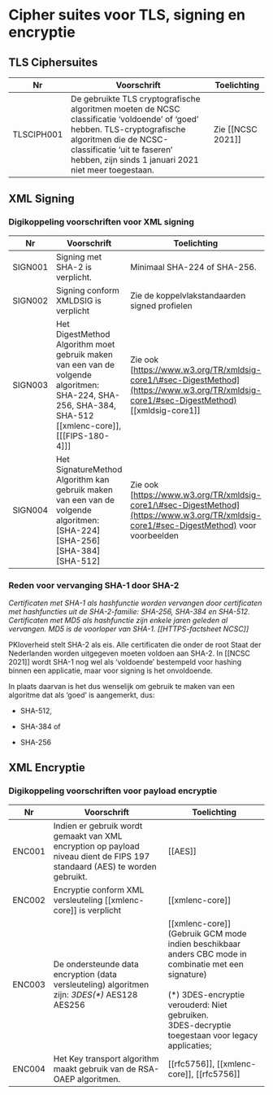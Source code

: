 # Cipher suites voor TLS, signing en encryptie 

## TLS Ciphersuites

| Nr | Voorschrift | Toelichting |
| --- | --- | --- |
| TLSCIPH001 |  De gebruikte TLS cryptografische algoritmen moeten de NCSC classificatie ‘voldoende’ of ‘goed’ hebben. TLS-cryptografische algoritmen die de NCSC-classificatie ‘uit te faseren’ hebben, zijn sinds 1 januari 2021 niet meer toegestaan.  |   Zie  [[NCSC 2021]]  |

## XML Signing

### Digikoppeling voorschriften voor XML signing

| Nr | Voorschrift | Toelichting |
| --- | --- | --- |
| SIGN001 | Signing met SHA-2 is verplicht. | Minimaal SHA-224 of SHA-256. |
| SIGN002 | Signing conform XMLDSIG is verplicht | Zie de koppelvlakstandaarden signed profielen |
| SIGN003 | Het DigestMethod Algorithm moet gebruik maken van een van de volgende algoritmen: SHA-224, SHA-256, SHA-384, SHA-512 [[xmlenc-core]], [[[FIPS-180-4]]]| Zie ook [https://www.w3.org/TR/xmldsig-core1/\#sec-DigestMethod](https://www.w3.org/TR/xmldsig-core1/#sec-DigestMethod) [[xmldsig-core1]] |
| SIGN004 | Het SignatureMethod Algorithm kan gebruik maken van een van de volgende algoritmen: [SHA-224]  [SHA-256] [SHA-384] [SHA-512]  |  Zie ook [https://www.w3.org/TR/xmldsig-core1/\#sec-DigestMethod](https://www.w3.org/TR/xmldsig-core1/#sec-DigestMethod) voor voorbeelden|

### Reden voor vervanging SHA-1 door SHA-2

*Certificaten met SHA-1 als hashfunctie worden vervangen door certificaten met hashfuncties uit de SHA-2-familie: SHA-256, SHA-384 en SHA-512. Certificaten met MD5 als hashfunctie zijn enkele jaren geleden al vervangen. MD5 is de voorloper van SHA-1. [[HTTPS-factsheet NCSC]]*

PKIoverheid stelt SHA-2 als eis. Alle certificaten die onder de root Staat der Nederlanden worden uitgegeven moeten voldoen aan SHA-2. In [[NCSC 2021]] wordt SHA-1 nog wel als ‘voldoende’ bestempeld voor hashing binnen een applicatie, maar voor signing is het onvoldoende.

In plaats daarvan is het dus wenselijk om gebruik te maken van een algoritme dat als ‘goed’ is aangemerkt, dus:

- SHA-512,

- SHA-384 of

- SHA-256

## XML Encryptie

### Digikoppeling voorschriften voor payload encryptie

| Nr | Voorschrift | Toelichting |
| --- | --- | --- |
| ENC001 | Indien er gebruik wordt gemaakt van XML encryption op payload niveau dient de FIPS 197 standaard (AES) te worden gebruikt.  | [[AES]] |
| ENC002 | Encryptie conform XML versleuteling [[xmlenc-core]] is verplicht |  [[xmlenc-core]] |
| ENC003 | De ondersteunde data encryption (data versleuteling) algoritmen zijn: _3DES(*)_ AES128 AES256 | [[xmlenc-core]]  (Gebruik GCM mode indien beschikbaar anders CBC mode in combinatie met een signature) <BR><BR>(*) 3DES-encryptie verouderd: Niet gebruiken.<BR> 3DES-decryptie toegestaan voor legacy applicaties; |
| ENC004 | Het Key transport algorithm maakt gebruik van de RSA-OAEP algoritmen. | [[rfc5756]], [[xmlenc-core]], [[rfc5756]]|

